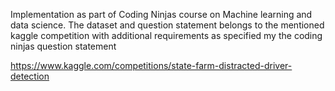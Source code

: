 Implementation as part of Coding Ninjas course on Machine learning and data science.
The dataset and question statement belongs to the mentioned kaggle competition with additional requirements as specified my the coding ninjas question statement

https://www.kaggle.com/competitions/state-farm-distracted-driver-detection
